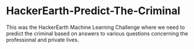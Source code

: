 # HackerEarth-Predict-The-Criminal
This was the HackerEarth Machine Learning Challenge where we need to predict the criminal based on answers to various questions concerning the professional and private lives.
